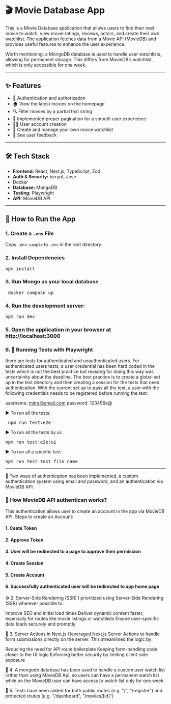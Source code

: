 # 🎬 Movie Database App

This is a Movie Database application that allows users to find their next movie to watch, view movie ratings, reviews, actors, and create their own watchlist. The application fetches data from a Movie API (MovieDB) and provides useful features to enhance the user experience.

Worth mentioning: a MongoDB database is used to handle user watchlists, allowing for permanent storage. This differs from MovieDB’s watchlist, which is only accessible for one week.

---

## ✨ Features

- 🔐 Authentication and authorization
- 🏠 View the latest movies on the homepage
- 🔍 Filter movies by a partial text string
- 📄 Implemented proper pagination for a smooth user experience
- 🧑‍💻 User account creation
- 📝 Create and manage your own movie watchlist
- 💬 See user feedback

---

## 🛠 Tech Stack

- **Frontend:** React, Next.js, TypeScript, Zod
- **Auth & Security:** bcrypt, Jose
- Docker
- **Database:** MongoDB
- **Testing:** Playwright
- **API:** MovieDB API

---

## 🚀 How to Run the App

### 1. Create a `.env` File

Copy `.env-sample` to `.env` in the root directory.

### 2. Install Dependencies

<pre lang="markdown">npm install</pre>

### 3. Run Mongo as your local database

<pre lang="markdown"> docker compose up </pre>

### 4. Run the development server:

<pre lang="markdown">npm run dev </pre>

### 5. Open the application in your browser at http://localhost:3000

### 6. 🧪 Running Tests with Playwright

there are tests for authenticated and unauthenticated users. For authenticated users tests, a user credential has been hard coded in the tests which is not the best practice but reasong for doing this way was uncertainity about the deadline. The best practice is to create a global set up in the test directory and then creating a session for the tests that need authentication. With the current set up to pass all the test, a user with the following credentials needs to be registered before running the test:

username: mitra@gmail.com
password: 123456a@

▶️ To run all the tests:

<pre lang="markdown"> npm run test:e2e </pre>

▶️ To run all the tests by ui:

<pre lang="markdown">npm run test:e2e:ui </pre>

▶️ To run all a specific test:

<pre lang="markdown">npm run test test_file_name </pre>

---

🔐 Two ways of authentication has been implemented, a custom authentication system using email and password, and an authentication via MovieDB API.

### 💬 How MovieDB API authentican works?

This authentication allows user to create an account in the app via MovieDB API. Steps to create an Account:

#### 1. Ceate Token

#### 2. Approve Token

#### 3. User will be redirected to a page to approve their permission

#### 4. Create Session

#### 5. Create Account

#### 6. Successfully authenticated user will be redirected to app home page

⚙️ 2. Server-Side Rendering (SSR)
I prioritized using Server-Side Rendering (SSR) wherever possible to:

Improve SEO and initial load times
Deliver dynamic content faster, especially for routes like movie listings or watchlists
Ensure user-specific data loads securely and promptly

📨 3. Server Actions in Next.js
I leveraged Next.js Server Actions to handle form submissions directly on the server. This streamlined the logic by:

Reducing the need for API route boilerplate
Keeping form-handling code closer to the UI logic
Enforcing better security by limiting client-side exposure

💾 4. A mongodb database has been used to handle a custom user watch list rather than using MovieDB Api, so users can have a permanent watch list while on the MovieDB user can have access to watch list only for one week.

🧪 5. Tests have been added for both public routes (e.g. "/", "/register") and protected routes (e.g. "/dashboard", "/movies/[id]")
